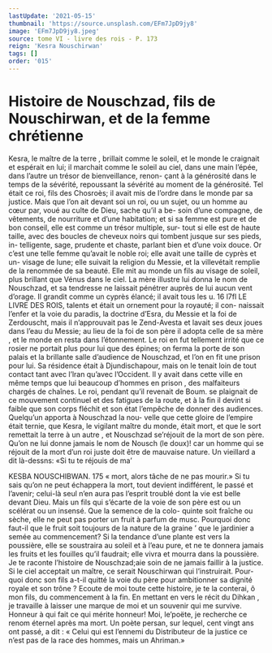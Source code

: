```yaml
---
lastUpdate: '2021-05-15'
thumbnail: 'https://source.unsplash.com/EFm7JpD9jy8'
image: 'EFm7JpD9jy8.jpeg'
source: tome VI - livre des rois - P. 173
reign: 'Kesra Nouschirwan'
tags: []
order: '015'
---
```


# Histoire de Nouschzad, fils de Nouschirwan, et de la femme chrétienne

Kesra, le maître de la terre , brillait comme le
soleil, et le monde le craignait et espérait en lui; il
marchait comme le soleil au ciel, dans une main l’épée, dans l’autre un trésor de bienveillance, renon-
çant à la générosité dans le temps de la sévérité,
repoussant la sévérité au moment de la générosité.
Tel était ce roi, fils des Chosroès; il avait mis de
l’ordre dans le monde par sa justice. Mais que l’on
ait devant soi un roi, ou un sujet, ou un homme au
cœur par, voué au culte de Dieu, sache qu’il a be-
soin d’une compagne, de vêtements, de nourriture
et d’une habitation; et si sa femme est pure et de
bon conseil, elle est comme un trésor multiple, sur-
tout si elle est de haute taille, avec des boucles de
cheveux noirs qui tombent jusque sur ses pieds, in-
telligente, sage, prudente et chaste, parlant bien et d’une voix douce. Or c’est une telle femme qu’avait
le noble roi; elle avait une taille de cyprès et un- visage de lune; elle suivait la religion du Messie, et la villevétait remplie de la renommée de sa beauté.
Elle mit au monde un fils au visage de soleil, plus
brillant que Vénus dans le ciel. La mère illustre lui
donna le nom de Nouschzad, et sa tendresse ne laissait pénétrer auprès de lui aucun vent d’orage.
Il grandit comme un cyprès élancé; il avait tous les
u. 16
l7fl LE LIVRE DES ROIS,
talents et était un ornement pour la royauté; il con-
naissait l’enfer et la voie du paradis, la doctrine d’Esra, du Messie et la foi de Zerdouscht, mais il n’approuvait pas le Zend-Avesta et lavait ses deux joues dans l’eau du Messie; au lieu de la foi de son père il adopta celle de sa mère , et le monde en resta dans l’étonnement. Le roi en fut tellement irrité que
ce rosier ne portait plus pour lui que des épines; on
ferma la porte de son palais et la brillante salle d’audience de Nouschzad, et l’on en fit une prison
pour lui. Sa résidence était à Djundischapour, mais on le tenait loin de tout contact tant avec l’lran qu’avec l’Occident. Il y avait dans cette ville en même temps que lui beaucoup d’hommes en prison , des malfaiteurs chargés de chaînes.
Le roi, pendant qu’il revenait de Boum. se
plaignait de ce mouvement continuel et des fatigues
de la route, et à la fin il devint si faible que son
corps fléchit et son état l’empêche de donner des
audiences. Quelqu’un apporta à Nouschzad la nou-
velle que cette gloire de l’empire était ternie, que
Kesra, le vigilant maître du monde, était mort, et
que le sort remettait la terre à un autre , et Nouschzad se’réjouit de la mort de son père. Qu’on
ne lui donne jamais le nom de Nousch (le doux)! car un homme qui se réjouit de la mort d’un roi
juste doit être de mauvaise nature.
Un vieillard a dit là-dessns: «Si tu te réjouis de ma’

KESBA NOUSCHIBWAN. 175 « mort, alors tâche de ne pas mourir.» Si tu sais qu’on
ne peut échappera la mort, tout devient indifférent, le passé et l’avenir; celui-là seul n’en aura pas l’esprit
troublé dont la vie est belle devant Dieu. Mais un fils qui s’écarte de la voie de son père est ou un scélérat ou un insensé. Que la semence de la colo- quinte soit fraîche ou sèche, elle ne peut pas porter un fruit à parfum de musc. Pourquoi donc faut-il que le fruit soit toujours de la nature de la graine ’ que le jardinier a semée au commencement? Si la tendance d’une plante est vers la poussière, elle se soustraira au soleil et à l’eau pure, et ne te donnera jamais les fruits et les fouilles qu’il faudrait; elle
vivra et mourra dans la poussière.
Je te raconte l’histoire de Nouschzad;aie soin de
ne jamais faillir à la justice. Si le ciel acceptait un maître, ce serait Nouschirwan qui l’instruirait. Pour-
quoi donc son fils a-t-il quitté la voie du père pour ambitionner sa dignité royale et son trône ? Ecoute de
moi toute cette histoire, je te la conterai, ô mon fils, du commencement à la fin. En mettant en vers le récit du Dihkan , je travaille à laisser une marque de moi et un souvenir qui me survive. Honneur à qui fait ce qui mérite honneur! Moi, le’poëte, je recherche ce renom éternel après ma mort. Un poète
persan, sur lequel, cent vingt ans ont passé, a dit : « Celui qui est l’ennemi du Distributeur de la justice
ce n’est pas de la race des hommes, mais un Ahriman.»
